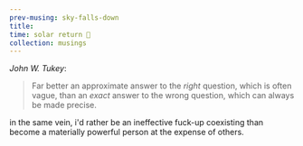 ```yaml
--- 
prev-musing: sky-falls-down
title: 
time: solar return 🦀
collection: musings
---
```

<cite>John W. Tukey</cite>:
> Far better an approximate answer to 
> the _right_ question, which is often
> vague, than an _exact_ answer to 
> the wrong question, which can always
> be made precise. 

in the same vein, i'd rather be an 
ineffective fuck-up coexisting than become
a materially powerful person
at the expense of others. 